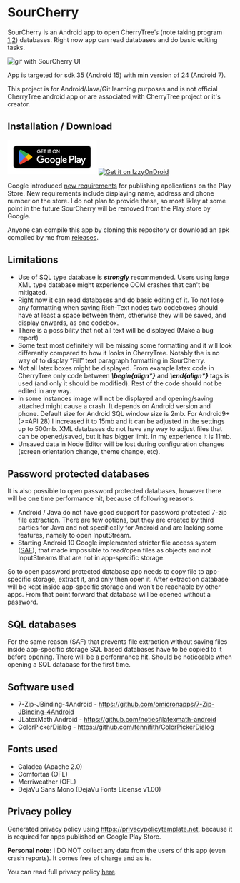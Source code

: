 # SourCherry

SourCherry is an Android app to open CherryTree’s (note taking program [1](https://github.com/giuspen/cherrytree),[2](https://www.giuspen.com/)) databases. Right now app can read databases and do basic editing tasks.

![gif with SourCherry UI](https://github.com/FFDA/ffda.github.storage/raw/main/images/SourCherry.gif)

App is targeted for sdk 35 (Android 15) with min version of 24 (Android 7).

This project is for Android/Java/Git learning purposes and is not official CherryTree android app or are associated with CherryTree project or it's creator.

## Installation / Download

[![](https://raw.githubusercontent.com/FFDA/ffda.github.storage/main/images/google-play-badge.png)](https://play.google.com/store/apps/details?id=lt.ffda.sourcherry)
[<img src="https://gitlab.com/IzzyOnDroid/repo/-/raw/master/assets/IzzyOnDroid.png" alt="Get it on IzzyOnDroid" height="75">](https://apt.izzysoft.de/fdroid/index/apk/lt.ffda.sourcherry)

Google introduced [new requirements](https://support.google.com/googleplay/android-developer/answer/10788890?hl=en) for publishing applications on the Play Store. New requirements include displaying name, address and phone number on the store. I do not plan to provide these, so most likley at some point in the future SourCherry will be removed from the Play store by Google.

Anyone can compile this app by cloning this repository or download an apk compiled by me from [releases](https://github.com/FFDA/SourCherry/releases/).

## Limitations

* Use of SQL type database is ***strongly*** recommended. Users using large XML type database might experience OOM crashes that can't be mitigated.
* Right now it can read databases and do basic editing of it. To not lose any formatting when saving Rich-Text nodes two codeboxes should have at least a space between them, otherwise they will be saved, and display onwards, as one codebox.
* There is a possibility that not all text will be displayed (Make a bug report)
* Some text most definitely will be missing some formatting and it will look differently compared to how it looks in CherryTree. Notably the is no way of to display “Fill” text paragraph formatting in SourCherry.
* Not all latex boxes might be displayed. From example latex code in CherryTree only code between ***\begin{align\*}*** and ***\end{align\*}*** tags is used (and only it should be modified). Rest of the code should not be edited in any way.
* In some instances image will not be displayed and opening/saving attached might cause a crash. It depends on Android version and phone. Default size for Android SQL window size is 2mb. For Android9+ (>=API 28) I increased it to 15mb and it can be adjusted in the settings up to 500mb. XML databases do not have any way to adjust files that can be opened/saved, but it has bigger limit. In my experience it is 11mb.
* Unsaved data in Node Editor will be lost during configuration changes (screen orientation change, theme change, etc).

## Password protected databases

It is also possible to open password protected databases, however there will be one time performance hit, because of following reasons:

* Android / Java do not have good support for password protected 7-zip file extraction. There are few options, but they are created by third parties for Java and not specifically for Android and are lacking some features, namely to open InputStream.
* Starting Android 10 Google implemented stricter file access system ([SAF](https://developer.android.com/guide/topics/providers/document-provider)), that made impossible to read/open files as objects and not InputStreams that are not in app-specific storage.

So to open password protected database app needs to copy file to app-specific storage, extract it, and only then open it. After extraction database will be kept inside app-specific storage and won’t be reachable by other apps. From that point forward that database will be opened without a password.

## SQL databases

For the same reason (SAF) that prevents file extraction without saving files inside app-specific storage SQL based databases have to be copied to it before opening. There will be a performance hit. Should be noticeable when opening a SQL database for the first time.

## Software used

* 7-Zip-JBinding-4Android - https://github.com/omicronapps/7-Zip-JBinding-4Android
* JLatexMath Android - https://github.com/noties/jlatexmath-android
* ColorPickerDialog - https://github.com/fennifith/ColorPickerDialog

## Fonts used
* Caladea (Apache 2.0)
* Comfortaa (OFL)
* Merriweather (OFL)
* DejaVu Sans Mono (DejaVu Fonts License v1.00)

## Privacy policy

Generated privacy policy using https://privacypolicytemplate.net, because it is required for apps published on Google Play Store.

**Personal note:** I DO NOT collect any data from the users of this app (even crash reports). It comes free of charge and as is.

You can read full privacy policy [here](https://htmlpreview.github.io/?https://github.com/FFDA/ffda.github.storage/blob/main/misc/SourCherry-PrivacyPolicy.html).